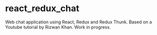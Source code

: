 # react_redux_chat
Web chat application using React, Redux and Redux Thunk. Based on a Youtube tutorial by Rizwan Khan. Work in progress.
